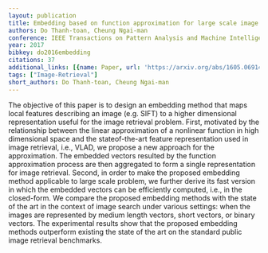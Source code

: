 ```yaml
---
layout: publication
title: Embedding based on function approximation for large scale image search
authors: Do Thanh-toan, Cheung Ngai-man
conference: IEEE Transactions on Pattern Analysis and Machine Intelligence
year: 2017
bibkey: do2016embedding
citations: 37
additional_links: [{name: Paper, url: 'https://arxiv.org/abs/1605.06914'}]
tags: ["Image-Retrieval"]
short_authors: Do Thanh-toan, Cheung Ngai-man
---
```

The objective of this paper is to design an embedding method that maps local
features describing an image (e.g. SIFT) to a higher dimensional representation
useful for the image retrieval problem. First, motivated by the relationship
between the linear approximation of a nonlinear function in high dimensional
space and the stateof-the-art feature representation used in image retrieval,
i.e., VLAD, we propose a new approach for the approximation. The embedded
vectors resulted by the function approximation process are then aggregated to
form a single representation for image retrieval. Second, in order to make the
proposed embedding method applicable to large scale problem, we further derive
its fast version in which the embedded vectors can be efficiently computed,
i.e., in the closed-form. We compare the proposed embedding methods with the
state of the art in the context of image search under various settings: when
the images are represented by medium length vectors, short vectors, or binary
vectors. The experimental results show that the proposed embedding methods
outperform existing the state of the art on the standard public image retrieval
benchmarks.